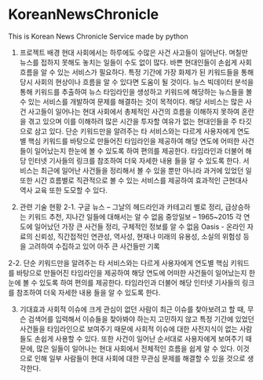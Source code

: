 # KoreanNewsChronicle
This is Korean News Chronicle Service made by python

1. 프로젝트 배경
현대 사회에서는 하루에도 수많은 사건 사고들이 일어난다. 며칠만 뉴스를 접하지 못해도 놓치는 일들이 수도 없이 많다. 바쁜 현대인들이 손쉽게 사회 흐름을 알 수 있는 서비스가 필요하다. 특정 기간에 가장 화제가 된 키워드들을 통해 당시 사회의 현상이나 흐름을 알 수 있다면 도움이 될 것이다. 뉴스 빅데이터 분석을 통해 키워드를 추출하여 뉴스 타임라인을 생성하고 키워드에 해당하는 뉴스들을 볼 수 있는 서비스를 개발하여 문제를 해결하는 것이 목적이다.
해당 서비스는 많은 사건 사고들이 일어나는 현대 사회에서 총체적인 사건의 흐름을 이해하지 못하여 혼란을 겪고 있으며 이를 이해하려 많은 시간을 투자할 여유가 없는 현대인들을 주 타깃으로 삼고 있다.
 단순 키워드만을 알려주는 타 서비스와는 다르게 사용자에게 연도별 핵심 키워드를 바탕으로 만들어진 타임라인을 제공하여 해당 연도에 어떠한 사건들이 일어났는지 한눈에 볼 수 있도록 하여 편의를 제공한다. 타임라인과 더불어 해당 인터넷 기사들의 링크를 참조하여 더욱 자세한 내용 들을 알 수 있도록 한다.
 서비스는 최근에 일어난 사건들을 정리해서 볼 수 있을 뿐만 아니라 과거에 있었던 일 또한 시간 흐름별로 직관적으로 볼 수 있는 서비스를 제공하여 효과적인 근현대사 역사 교육 또한 도모할 수 있다.
 
 2. 관련 기술 현황
  2-1. 구글 뉴스 – 그날의 헤드라인과 카테고리 별로 정리, 급상승하는 키워드 추천, 지나간 일들에 대해서는 알 수 없음
중앙일보 – 1965~2015 각 연도에 일어났던 가장 큰 사건들 정리, 구체적인 정보를 알 수 없음
Oasis - 온라인 자료의 신뢰성, 직간접적인 연관성, 역사성, 현재나 미래의 유용성, 소실의 위험성 등을 고려하여 수집하고 있어 아주 큰 사건들만 기록

  2-2. 
  단순 키워드만을 알려주는 타 서비스와는 다르게 사용자에게 연도별 핵심 키워드를 바탕으로 만들어진 타임라인을 제공하여 해당 연도에 어떠한 사건들이 일어났는지 한눈에 볼 수 있도록 하여 편의를 제공한다. 타임라인과 더불어 해당 인터넷 기사들의 링크를 참조하여 더욱 자세한 내용 들을 알 수 있도록 한다.

3. 기대효과
  사회적 이슈에 크게 관심이 없던 사람이 최근 이슈를 찾아보려고 할 때, 무슨 검색어를 입력해서 이슈들을 찾아봐야 하는지 고민하지 않고 특정 기간에 있었던 사건들을 타임라인으로 보여주기 때문에 사회적 이슈에 대한 사전지식이 없는 사람들도 손쉽게 사용할 수 있다. 또한 사건이 일어난 순서대로 사용자에게 보여주기 때문에, 많은 일들이 일어나는 현대 사회에서 전체적인 흐름을 쉽게 알 수 있다. 이것으로 인해 일부 사람들이 현대 사회에 대한 무관심 문제를 해결할 수 있을 것으로 생각한다.
  
